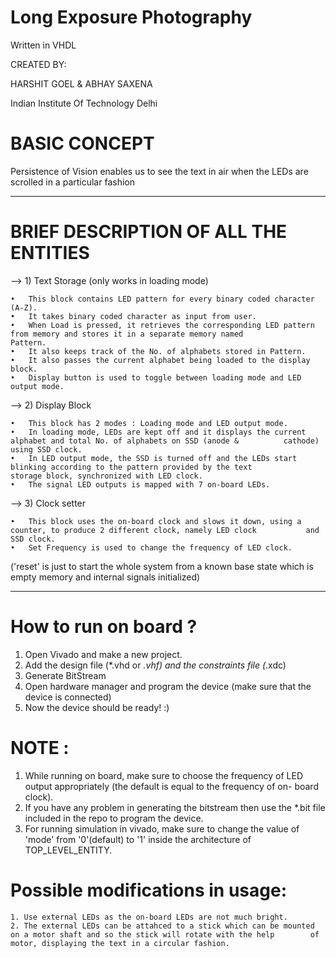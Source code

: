 # Long Exposure Photography
Written in VHDL

CREATED BY:

HARSHIT GOEL & ABHAY SAXENA

Indian Institute Of Technology Delhi

# BASIC CONCEPT
Persistence of Vision enables us to see the text in air when the LEDs are scrolled in a particular fashion

---------------------------------------------------------------------------------------
# BRIEF DESCRIPTION OF ALL THE ENTITIES

--> 1) Text Storage (only works in loading mode)

	•	This block contains LED pattern for every binary coded character (A-Z).
	•	It takes binary coded character as input from user.
	•	When Load is pressed, it retrieves the corresponding LED pattern from memory and stores it in a separate memory named 			Pattern.
	•	It also keeps track of the No. of alphabets stored in Pattern.
	•	It also passes the current alphabet being loaded to the display block.
	•	Display button is used to toggle between loading mode and LED output mode.
--> 2) Display Block

	•	This block has 2 modes : Loading mode and LED output mode.
	•	In loading mode, LEDs are kept off and it displays the current alphabet and total No. of alphabets on SSD (anode & 			cathode) using SSD clock.
	•	In LED output mode, the SSD is turned off and the LEDs start blinking according to the pattern provided by the text 			storage block, synchronized with LED clock.
	•	The signal LED outputs is mapped with 7 on-board LEDs.
--> 3) Clock setter

	•	This block uses the on-board clock and slows it down, using a counter, to produce 2 different clock, namely LED clock 			and SSD clock.
	•	Set Frequency is used to change the frequency of LED clock.

('reset' is just to start the whole system from a known base state which is empty memory and internal signals initialized)

-----------------------------------------------------------------------------
# How to run on board ?
1. Open Vivado and make a new project.
2. Add the design file (*.vhd or *.vhf) and the constraints file (*.xdc)
2. Generate BitStream
3. Open hardware manager and program the device (make sure that the device is connected)
4. Now the device should be ready! :)

# NOTE : 
1. While running on board, make sure to choose the frequency of LED output appropriately (the default is equal to the frequency of on-      board clock).
2. If you have any problem in generating the bitstream then use the *.bit file included in the repo to program the device.
3. For running simulation in vivado, make sure to change the value of 'mode' from '0'(default) to '1' inside the architecture of            TOP_LEVEL_ENTITY.

# Possible modifications in usage:
	1. Use external LEDs as the on-board LEDs are not much bright.
	2. The external LEDs can be attahced to a stick which can be mounted on a motor shaft and so the stick will rotate with the help 	    of motor, displaying the text in a circular fashion.
